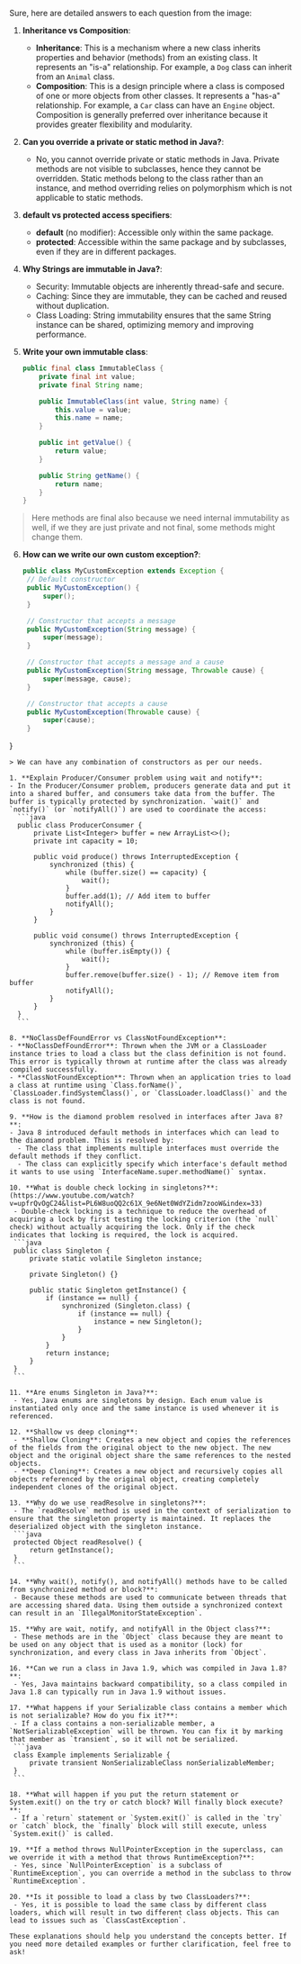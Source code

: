 Sure, here are detailed answers to each question from the image:

1. **Inheritance vs Composition**:
   - **Inheritance**: This is a mechanism where a new class inherits properties and behavior (methods) from an existing class. It represents an "is-a" relationship. For example, a `Dog` class can inherit from an `Animal` class.
   - **Composition**: This is a design principle where a class is composed of one or more objects from other classes. It represents a "has-a" relationship. For example, a `Car` class can have an `Engine` object. Composition is generally preferred over inheritance because it provides greater flexibility and modularity.

2. **Can you override a private or static method in Java?**:
   - No, you cannot override private or static methods in Java. Private methods are not visible to subclasses, hence they cannot be overridden. Static methods belong to the class rather than an instance, and method overriding relies on polymorphism which is not applicable to static methods.

3. **default vs protected access specifiers**:
   - **default** (no modifier): Accessible only within the same package.
   - **protected**: Accessible within the same package and by subclasses, even if they are in different packages.

4. **Why Strings are immutable in Java?**:
   - Security: Immutable objects are inherently thread-safe and secure.
   - Caching: Since they are immutable, they can be cached and reused without duplication.
   - Class Loading: String immutability ensures that the same String instance can be shared, optimizing memory and improving performance.

5. **Write your own immutable class**:
   ```java
   public final class ImmutableClass {
       private final int value;
       private final String name;

       public ImmutableClass(int value, String name) {
           this.value = value;
           this.name = name;
       }

       public int getValue() {
           return value;
       }

       public String getName() {
           return name;
       }
   }
   ```
> Here methods are final also because we need internal immutability as well, if we they are just private and not final, some methods might change them.

6. **How can we write our own custom exception?**:
   ```java
   public class MyCustomException extends Exception {
    // Default constructor
    public MyCustomException() {
        super();
    }

    // Constructor that accepts a message
    public MyCustomException(String message) {
        super(message);
    }

    // Constructor that accepts a message and a cause
    public MyCustomException(String message, Throwable cause) {
        super(message, cause);
    }

    // Constructor that accepts a cause
    public MyCustomException(Throwable cause) {
        super(cause);
    }
}
   ```
> We can have any combination of constructors as per our needs.

1. **Explain Producer/Consumer problem using wait and notify**:
   - In the Producer/Consumer problem, producers generate data and put it into a shared buffer, and consumers take data from the buffer. The buffer is typically protected by synchronization. `wait()` and `notify()` (or `notifyAll()`) are used to coordinate the access:
     ```java
     public class ProducerConsumer {
         private List<Integer> buffer = new ArrayList<>();
         private int capacity = 10;

         public void produce() throws InterruptedException {
             synchronized (this) {
                 while (buffer.size() == capacity) {
                     wait();
                 }
                 buffer.add(1); // Add item to buffer
                 notifyAll();
             }
         }

         public void consume() throws InterruptedException {
             synchronized (this) {
                 while (buffer.isEmpty()) {
                     wait();
                 }
                 buffer.remove(buffer.size() - 1); // Remove item from buffer
                 notifyAll();
             }
         }
     }
     ```

8. **NoClassDefFoundError vs ClassNotFoundException**:
   - **NoClassDefFoundError**: Thrown when the JVM or a ClassLoader instance tries to load a class but the class definition is not found. This error is typically thrown at runtime after the class was already compiled successfully.
   - **ClassNotFoundException**: Thrown when an application tries to load a class at runtime using `Class.forName()`, `ClassLoader.findSystemClass()`, or `ClassLoader.loadClass()` and the class is not found.

9. **How is the diamond problem resolved in interfaces after Java 8?**:
   - Java 8 introduced default methods in interfaces which can lead to the diamond problem. This is resolved by:
     - The class that implements multiple interfaces must override the default methods if they conflict.
     - The class can explicitly specify which interface's default method it wants to use using `InterfaceName.super.methodName()` syntax.

10. **What is double check locking in singletons?**: (https://www.youtube.com/watch?v=upfrQvOgC24&list=PL6W8uoQQ2c61X_9e6Net0WdYZidm7zooW&index=33)
    - Double-check locking is a technique to reduce the overhead of acquiring a lock by first testing the locking criterion (the `null` check) without actually acquiring the lock. Only if the check indicates that locking is required, the lock is acquired.
    ```java
    public class Singleton {
        private static volatile Singleton instance;

        private Singleton() {}

        public static Singleton getInstance() {
            if (instance == null) {
                synchronized (Singleton.class) {
                    if (instance == null) {
                        instance = new Singleton();
                    }
                }
            }
            return instance;
        }
    }
    ```

11. **Are enums Singleton in Java?**:
    - Yes, Java enums are singletons by design. Each enum value is instantiated only once and the same instance is used whenever it is referenced.

12. **Shallow vs deep cloning**:
    - **Shallow Cloning**: Creates a new object and copies the references of the fields from the original object to the new object. The new object and the original object share the same references to the nested objects.
    - **Deep Cloning**: Creates a new object and recursively copies all objects referenced by the original object, creating completely independent clones of the original object.

13. **Why do we use readResolve in singletons?**:
    - The `readResolve` method is used in the context of serialization to ensure that the singleton property is maintained. It replaces the deserialized object with the singleton instance.
    ```java
    protected Object readResolve() {
        return getInstance();
    }
    ```

14. **Why wait(), notify(), and notifyAll() methods have to be called from synchronized method or block?**:
    - Because these methods are used to communicate between threads that are accessing shared data. Using them outside a synchronized context can result in an `IllegalMonitorStateException`.

15. **Why are wait, notify, and notifyAll in the Object class?**:
    - These methods are in the `Object` class because they are meant to be used on any object that is used as a monitor (lock) for synchronization, and every class in Java inherits from `Object`.

16. **Can we run a class in Java 1.9, which was compiled in Java 1.8?**:
    - Yes, Java maintains backward compatibility, so a class compiled in Java 1.8 can typically run in Java 1.9 without issues.

17. **What happens if your Serializable class contains a member which is not serializable? How do you fix it?**:
    - If a class contains a non-serializable member, a `NotSerializableException` will be thrown. You can fix it by marking that member as `transient`, so it will not be serialized.
    ```java
    class Example implements Serializable {
        private transient NonSerializableClass nonSerializableMember;
    }
    ```

18. **What will happen if you put the return statement or System.exit() on the try or catch block? Will finally block execute?**:
    - If a `return` statement or `System.exit()` is called in the `try` or `catch` block, the `finally` block will still execute, unless `System.exit()` is called.

19. **If a method throws NullPointerException in the superclass, can we override it with a method that throws RuntimeException?**:
    - Yes, since `NullPointerException` is a subclass of `RuntimeException`, you can override a method in the subclass to throw `RuntimeException`.

20. **Is it possible to load a class by two ClassLoaders?**:
    - Yes, it is possible to load the same class by different class loaders, which will result in two different class objects. This can lead to issues such as `ClassCastException`.

These explanations should help you understand the concepts better. If you need more detailed examples or further clarification, feel free to ask!